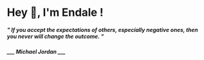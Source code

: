 <h1 title="head"> Hey 👋, I'm Endale !</h1>

**<h5><i>" If you accept the expectations of others, especially negative ones, then you never will change the outcome. "</i></h5>**

*<b>___ Michael Jordan ___</b>*
